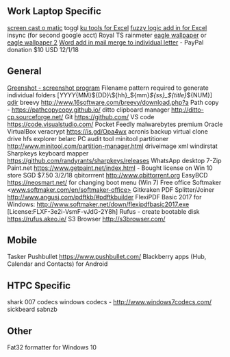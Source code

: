 ## Work Laptop Specific ##

 [screen cast o matic](https://screencast-o-matic.com/account)
 toggl
 [ku tools for Excel](https://www.extendoffice.com/download/kutools-for-excel.html)
 [fuzzy logic add in for Excel](https://elbo.in/iET)
 insync (for second google acct)
 Royal TS
 rainmeter
 [eagle wallpaper](https://imgur.com/kCs1Z3C) or [eagle wallpaper 2](https://1drv.ms/i/s!AlEWyiAvn53tgYEPZAnjdtK1ouoAxA)
 [Word add in mail merge to individual letter](http://www.gmayor.com/individual_merge_letters.htm) - PayPal donation $10 USD 12/1/18

## General ##

 [Greenshot - screenshot program](http://getgreenshot.org/)
 Filename pattern required to generate individual folders [${YYYY}${MM}${DD}\${hh}_${mm}_${ss}_${title}_${NUM}]
 [qdir](http://www.softwareok.com/?seite=Freeware/Q-Dir)
 breevy <http://www.16software.com/breevy/download.php?a>
 Path copy - <https://pathcopycopy.github.io/>
 ditto clipboard manager <http://ditto-cp.sourceforge.net/>
 Git <https://github.com/>
 VS code <https://code.visualstudio.com/>
 Pocket
 Feedly
 malwarebytes premium
 Oracle VirtualBox
 veracrypt <https://is.gd/Opa4wx>
 acronis backup
 virtual clone drive
 hfs explorer
 belarc PC audit tool
 minitool partitioner <http://www.minitool.com/partition-manager.html>
 driveimage xml
 windirstat
 Sharpkeys keyboard mapper <https://github.com/randyrants/sharpkeys/releases>
 WhatsApp desktop
 7-Zip
 Paint.net <https://www.getpaint.net/index.html> - Bought license on Win 10 store SGD $7.50 3/2/18
 qbitorrrent <http://www.qbittorrent.org>
 EasyBCD <https://neosmart.net/> for changing boot menu (Win 7)
 Free office Softmaker <www.softmaker.com/en/softmaker-office>
 Gitkraken
 PDF Splitter/Joiner <http://www.angusj.com/pdftkb/#pdftkbuilder>
 FlexiPDF Basic 2017 for Windows: <http://www.softmaker.net/down/flexipdfbasic2017.exe> [License:FLXF-3e2i-VsmF-vJdG-2Y8h]
 Rufus - create bootable disk <https://rufus.akeo.ie/>
 S3 Browser <http://s3browser.com/>

## Mobile ##

 Tasker
 Pushbullet <https://www.pushbullet.com/>
 Blackberry apps (Hub, Calendar and Contacts) for Android

## HTPC Specific ##

 shark 007 codecs
 windows codecs - <http://www.windows7codecs.com/>
 sickbeard
 sabnzb

## Other ##

 Fat32 formatter for Windows 10
